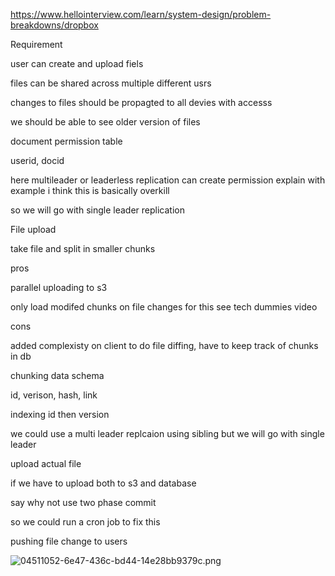 https://www.hellointerview.com/learn/system-design/problem-breakdowns/dropbox

Requirement

user can create and upload fiels

files can be shared across multiple different usrs

changes to files should be propagted to all devies with accesss

we should be able to see older version of files



document permission table

userid, docid

here multileader or leaderless replication can create permission explain with example
i think this is basically overkill

so we will go with single leader replication



File upload

take file and split in smaller chunks



pros

parallel uploading to s3

only load modifed chunks on file changes for this see tech dummies video



cons

added complexisty on client to do file diffing, have to keep track of chunks in db



chunking data schema

id, verison, hash, link

indexing id then version



we could use a multi leader replcaion using sibling but we will go with single leader



upload actual file

if we have to upload both to s3 and database

say why not use two phase commit

so we could run a cron job to fix this



pushing file change to users





![04511052-6e47-436c-bd44-14e28bb9379c.png](https://eraser.imgix.net/workspaces/Qj78cGcLbqECAjs1QT8B/V123C6WXlPOXh5t3brautHbWewh1/pNwKiF5EKGUDbTT4atTHi.png?ixlib=js-3.7.0 "04511052-6e47-436c-bd44-14e28bb9379c.png")





